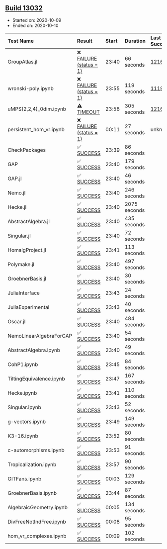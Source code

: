 ## [Build 13032](https://oscarci.mathematik.uni-kl.de/job/oscar/13032/)

* Started on: 2020-10-09
* Ended on: 2020-10-10

| Test Name    | Result | Start | Duration | Last Success | First Failure |
|:-------------|:-------|:------|:---------|:-------------|:--------------|
| GroupAtlas.jl | ❌ [FAILURE (status = 1)](https://oscarci.mathematik.uni-kl.de/job/oscar/13032/artifact/logs/build-13032/GroupAtlas.jl.log) | 23:40 | 66 seconds | [12167](https://oscarci.mathematik.uni-kl.de/job/oscar/12167/) | [12168](https://oscarci.mathematik.uni-kl.de/job/oscar/12168/) |
| wronski-poly.ipynb | ❌ [FAILURE (status = 1)](https://oscarci.mathematik.uni-kl.de/job/oscar/13032/artifact/logs/build-13032/wronski-poly.ipynb.log) | 23:55 | 119 seconds | [11192](https://oscarci.mathematik.uni-kl.de/job/oscar/11192/) | [11193](https://oscarci.mathematik.uni-kl.de/job/oscar/11193/) |
| uMPS(2,2,4)_0dim.ipynb | ⚠ [TIMEOUT](https://oscarci.mathematik.uni-kl.de/job/oscar/13032/artifact/logs/build-13032/uMPS-2-2-4-_0dim.ipynb.log) | 23:58 | 305 seconds | [12167](https://oscarci.mathematik.uni-kl.de/job/oscar/12167/) | [12168](https://oscarci.mathematik.uni-kl.de/job/oscar/12168/) |
| persistent_hom_vr.ipynb | ❌ [FAILURE (status = 1)](https://oscarci.mathematik.uni-kl.de/job/oscar/13032/artifact/logs/build-13032/persistent_hom_vr.ipynb.log) | 00:11 | 27 seconds | unknown | unknown |
| CheckPackages | ✅ [SUCCESS](https://oscarci.mathematik.uni-kl.de/job/oscar/13032/artifact/logs/build-13032/CheckPackages.log) | 23:39 | 86 seconds |  |  |
| GAP | ✅ [SUCCESS](https://oscarci.mathematik.uni-kl.de/job/oscar/13032/artifact/logs/build-13032/GAP.log) | 23:40 | 179 seconds |  |  |
| GAP.jl | ✅ [SUCCESS](https://oscarci.mathematik.uni-kl.de/job/oscar/13032/artifact/logs/build-13032/GAP.jl.log) | 23:40 | 46 seconds |  |  |
| Nemo.jl | ✅ [SUCCESS](https://oscarci.mathematik.uni-kl.de/job/oscar/13032/artifact/logs/build-13032/Nemo.jl.log) | 23:40 | 246 seconds |  |  |
| Hecke.jl | ✅ [SUCCESS](https://oscarci.mathematik.uni-kl.de/job/oscar/13032/artifact/logs/build-13032/Hecke.jl.log) | 23:40 | 2075 seconds |  |  |
| AbstractAlgebra.jl | ✅ [SUCCESS](https://oscarci.mathematik.uni-kl.de/job/oscar/13032/artifact/logs/build-13032/AbstractAlgebra.jl.log) | 23:40 | 435 seconds |  |  |
| Singular.jl | ✅ [SUCCESS](https://oscarci.mathematik.uni-kl.de/job/oscar/13032/artifact/logs/build-13032/Singular.jl.log) | 23:40 | 72 seconds |  |  |
| HomalgProject.jl | ✅ [SUCCESS](https://oscarci.mathematik.uni-kl.de/job/oscar/13032/artifact/logs/build-13032/HomalgProject.jl.log) | 23:41 | 113 seconds |  |  |
| Polymake.jl | ✅ [SUCCESS](https://oscarci.mathematik.uni-kl.de/job/oscar/13032/artifact/logs/build-13032/Polymake.jl.log) | 23:40 | 497 seconds |  |  |
| GroebnerBasis.jl | ✅ [SUCCESS](https://oscarci.mathematik.uni-kl.de/job/oscar/13032/artifact/logs/build-13032/GroebnerBasis.jl.log) | 23:40 | 30 seconds |  |  |
| JuliaInterface | ✅ [SUCCESS](https://oscarci.mathematik.uni-kl.de/job/oscar/13032/artifact/logs/build-13032/JuliaInterface.log) | 23:43 | 24 seconds |  |  |
| JuliaExperimental | ✅ [SUCCESS](https://oscarci.mathematik.uni-kl.de/job/oscar/13032/artifact/logs/build-13032/JuliaExperimental.log) | 23:43 | 40 seconds |  |  |
| Oscar.jl | ✅ [SUCCESS](https://oscarci.mathematik.uni-kl.de/job/oscar/13032/artifact/logs/build-13032/Oscar.jl.log) | 23:40 | 484 seconds |  |  |
| NemoLinearAlgebraForCAP | ✅ [SUCCESS](https://oscarci.mathematik.uni-kl.de/job/oscar/13032/artifact/logs/build-13032/NemoLinearAlgebraForCAP.log) | 23:40 | 54 seconds |  |  |
| AbstractAlgebra.ipynb | ✅ [SUCCESS](https://oscarci.mathematik.uni-kl.de/job/oscar/13032/artifact/logs/build-13032/AbstractAlgebra.ipynb.log) | 23:40 | 49 seconds |  |  |
| CohP1.ipynb | ✅ [SUCCESS](https://oscarci.mathematik.uni-kl.de/job/oscar/13032/artifact/logs/build-13032/CohP1.ipynb.log) | 23:45 | 84 seconds |  |  |
| TiltingEquivalence.ipynb | ✅ [SUCCESS](https://oscarci.mathematik.uni-kl.de/job/oscar/13032/artifact/logs/build-13032/TiltingEquivalence.ipynb.log) | 23:47 | 167 seconds |  |  |
| Hecke.ipynb | ✅ [SUCCESS](https://oscarci.mathematik.uni-kl.de/job/oscar/13032/artifact/logs/build-13032/Hecke.ipynb.log) | 23:41 | 110 seconds |  |  |
| Singular.ipynb | ✅ [SUCCESS](https://oscarci.mathematik.uni-kl.de/job/oscar/13032/artifact/logs/build-13032/Singular.ipynb.log) | 23:43 | 52 seconds |  |  |
| g-vectors.ipynb | ✅ [SUCCESS](https://oscarci.mathematik.uni-kl.de/job/oscar/13032/artifact/logs/build-13032/g-vectors.ipynb.log) | 23:49 | 149 seconds |  |  |
| K3-16.ipynb | ✅ [SUCCESS](https://oscarci.mathematik.uni-kl.de/job/oscar/13032/artifact/logs/build-13032/K3-16.ipynb.log) | 23:52 | 80 seconds |  |  |
| c-automorphisms.ipynb | ✅ [SUCCESS](https://oscarci.mathematik.uni-kl.de/job/oscar/13032/artifact/logs/build-13032/c-automorphisms.ipynb.log) | 23:53 | 91 seconds |  |  |
| Tropicalization.ipynb | ✅ [SUCCESS](https://oscarci.mathematik.uni-kl.de/job/oscar/13032/artifact/logs/build-13032/Tropicalization.ipynb.log) | 23:57 | 90 seconds |  |  |
| GITFans.ipynb | ✅ [SUCCESS](https://oscarci.mathematik.uni-kl.de/job/oscar/13032/artifact/logs/build-13032/GITFans.ipynb.log) | 00:03 | 129 seconds |  |  |
| GroebnerBasis.ipynb | ✅ [SUCCESS](https://oscarci.mathematik.uni-kl.de/job/oscar/13032/artifact/logs/build-13032/GroebnerBasis.ipynb.log) | 23:44 | 87 seconds |  |  |
| AlgebraicGeometry.ipynb | ✅ [SUCCESS](https://oscarci.mathematik.uni-kl.de/job/oscar/13032/artifact/logs/build-13032/AlgebraicGeometry.ipynb.log) | 00:05 | 134 seconds |  |  |
| DivFreeNotIndFree.ipynb | ✅ [SUCCESS](https://oscarci.mathematik.uni-kl.de/job/oscar/13032/artifact/logs/build-13032/DivFreeNotIndFree.ipynb.log) | 00:08 | 95 seconds |  |  |
| hom_vr_complexes.ipynb | ✅ [SUCCESS](https://oscarci.mathematik.uni-kl.de/job/oscar/13032/artifact/logs/build-13032/hom_vr_complexes.ipynb.log) | 00:09 | 102 seconds |  |  |
